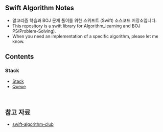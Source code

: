 ## Swift Algorithm Notes

* 알고리즘 학습과 BOJ 문제 풀이를 위한 스위프트 (Swift) 소스코드 저장소입니다.
* This repository is a swift library for Algorithm_learning and BOJ PS(Problem-Solving).
* When you need an implementation of a specific algorithm, please let me know.

## Contents

### Stack

* [Stack](/Stack)
* [Queue](/Queue)

<br>
<h2 align="leading">참고 자료</h2>

* [swift-algorithm-club](https://github.com/kodecocodes/swift-algorithm-club)
